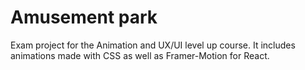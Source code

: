 # Amusement park

Exam project for the Animation and UX/UI level up course. 
It includes animations made with CSS as well as Framer-Motion for React. 
